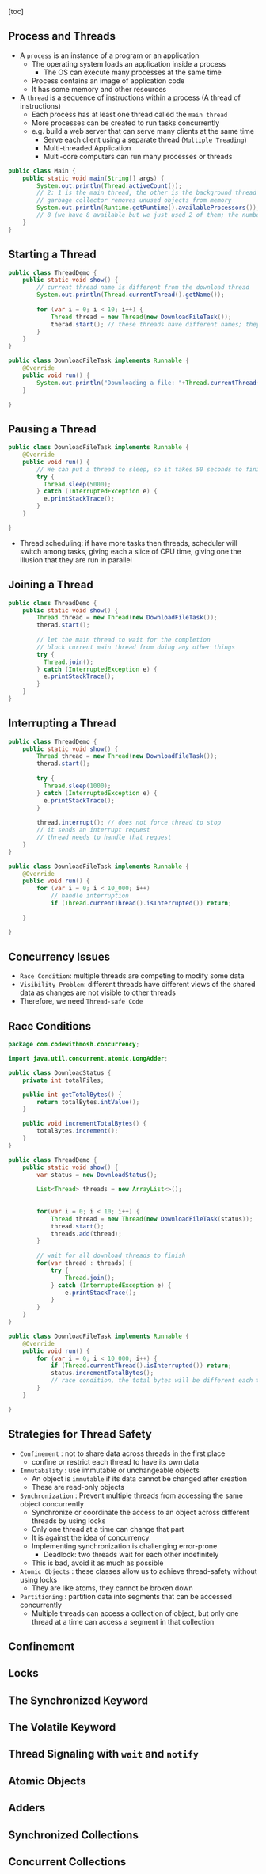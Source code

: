 [toc]

## Process and Threads 

-   A `process` is an instance of a program or an application 
    -   The operating system loads an application inside a process 
        -   The OS can execute many processes at the same time
    -   Process contains an image of application code 
    -   It has some memory and other resources 
-   A `thread` is a sequence of instructions within a process (A thread of instructions)
    -   Each process has at least one thread called the `main thread`
    -   More processes can be created to run tasks concurrently 
    -   e.g. build a web server that can serve many clients at the same time 
        -   Serve each client using a separate thread (`Multiple Treading`)
        -   Multi-threaded Application 
        -   Multi-core computers can run many processes or threads 

```java
public class Main {
    public static void main(String[] args) {
        System.out.println(Thread.activeCount()); 
        // 2: 1 is the main thread, the other is the background thread that runs the garbage collector
        // garbage collector removes unused objects from memory 
        System.out.println(Runtime.getRuntime().availableProcessors());
        // 8 (we have 8 available but we just used 2 of them; the number depends on your machine)
    }
}
```





## Starting a Thread

```java
public class ThreadDemo {
    public static void show() {
        // current thread name is different from the download thread 
        System.out.println(Thread.currentThread().getName()); 
        
        for (var i = 0; i < 10; i++) {
			Thread thread = new Thread(new DownloadFileTask());
        	therad.start(); // these threads have different names; they run in parallel
        }
    }
}

public class DownloadFileTask implements Runnable {
    @Override
    public void run() {
        System.out.println("Downloading a file: "+Thread.currentThread().getName());
    }

}
```





## Pausing a Thread 

```java
public class DownloadFileTask implements Runnable {
    @Override
    public void run() {        
        // We can put a thread to sleep, so it takes 50 seconds to finish 10 download
        try {
          Thread.sleep(5000);
        } catch (InterruptedException e) {
          e.printStackTrace();
        }
    }

}
```

-   Thread scheduling: if have more tasks then threads, scheduler will switch among tasks, giving each a slice of CPU time, giving one the illusion that they are run in parallel 



## Joining a Thread

```java
public class ThreadDemo {
    public static void show() {       
        Thread thread = new Thread(new DownloadFileTask());
        therad.start();
        
        // let the main thread to wait for the completion
        // block current main thread from doing any other things 
        try {
          Thread.join();
        } catch (InterruptedException e) {
          e.printStackTrace();
        }
    }
}
```





## Interrupting a Thread

```java
public class ThreadDemo {
    public static void show() {       
        Thread thread = new Thread(new DownloadFileTask());
        therad.start();
        
        try {
          Thread.sleep(1000);
        } catch (InterruptedException e) {
          e.printStackTrace();
        }
        
        thread.interrupt(); // does not force thread to stop
        // it sends an interrupt request 
        // thread needs to handle that request
    }
}

public class DownloadFileTask implements Runnable {
    @Override
    public void run() {        
        for (var i = 0; i < 10_000; i++)
            // handle interruption
            if (Thread.currentThread().isInterrupted()) return;
  
    }

}
```





## Concurrency Issues

-   `Race Condition`: multiple threads are competing to modify some data 
-   `Visibility Problem`: different threads have different views of the shared data as changes are not visible to other threads
-   Therefore, we need `Thread-safe Code`



## Race Conditions

```java
package com.codewithmosh.concurrency;

import java.util.concurrent.atomic.LongAdder;

public class DownloadStatus {
    private int totalFiles;

    public int getTotalBytes() {
        return totalBytes.intValue();
    }

    public void incrementTotalBytes() {
        totalBytes.increment();
    }
}

public class ThreadDemo {
    public static void show() {       
        var status = new DownloadStatus();
        
        List<Thread> threads = new ArrayList<>();
        
        
        for(var i = 0; i < 10; i++) {
            Thread thread = new Thread(new DownloadFileTask(status));
            thread.start();
            threads.add(thread);
        }
        
        // wait for all download threads to finish 
        for(var thread : threads) {
            try {
                Thread.join();
            } catch (InterruptedException e) {
                e.printStackTrace();
            }
        }
    }
}

public class DownloadFileTask implements Runnable {
    @Override
    public void run() {
        for (var i = 0; i < 10_000; i++) {
            if (Thread.currentThread().isInterrupted()) return;
            status.incrementTotalBytes();
            // race condition, the total bytes will be different each time we run
        }
    }

}
```





## Strategies for Thread Safety 

-   `Confinement` : not to share data across threads in the first place
    -   confine or restrict each thread to have its own data 
-   `Immutability` : use immutable or unchangeable objects 
    -   An object is `immutable` if its data cannot be changed after creation
    -   These are read-only objects 
-   `Synchronization` : Prevent multiple threads from accessing the same object concurrently 
    -   Synchronize or coordinate the access to an object across different threads by using locks
    -   Only one thread at a time can change that part 
    -   It is against the idea of concurrency 
    -   Implementing synchronization is challenging error-prone
        -   Deadlock: two threads wait for each other indefinitely 
    -   This is bad, avoid it as much as possible
-   `Atomic Objects` : these classes allow us to achieve thread-safety without using locks 
    -   They are like atoms, they cannot be broken down
-   `Partitioning` : partition data into segments that can be accessed concurrently
    -   Multiple threads can access a collection of object, but only one thread at a time can access a segment in that collection  



## Confinement





## Locks





## The Synchronized Keyword





## The Volatile Keyword 





## Thread Signaling with `wait` and `notify`





## Atomic Objects





## Adders





## Synchronized Collections 





## Concurrent Collections 





